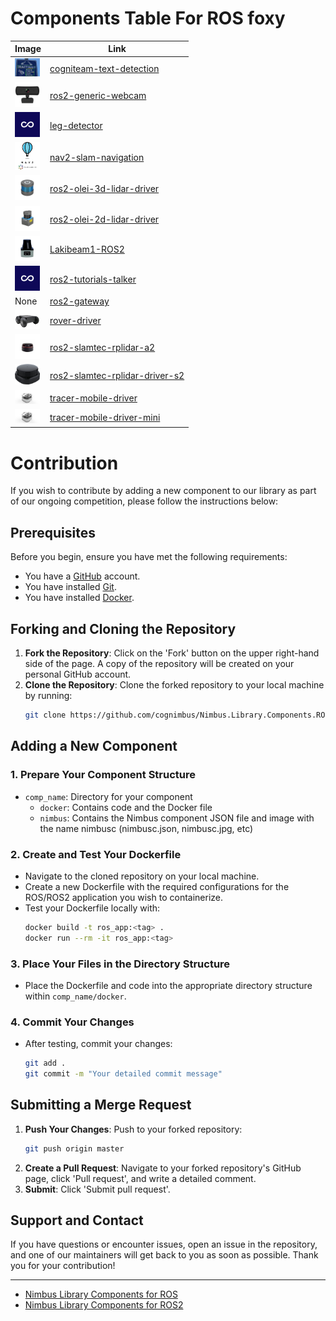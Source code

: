 # Components Table For ROS foxy
Image | Link
--- | ---
<img src="./components/cogniteam-text-detection/cogniteam-text-detection/text_detection.png" alt="cogniteam-text-detection" width="40"/> | [cogniteam-text-detection](components/cogniteam-text-detection)
<img src="./components/generic-webcam/ros2-generic-webcam/generic-webcam-driver.jpg" alt="ros2-generic-webcam" width="40"/> | [ros2-generic-webcam](components/ros2-generic-webcam)
<img src="./components/leg-detector/leg-detector/Cogniteam_CMYK_Social_white_on_aubergine.jpg" alt="leg-detector" width="40"/> | [leg-detector](components/leg-detector)
<img src="./components/nav2-slam-navigation/nav2-slam-navigation/nav2-slam-navigation.png" alt="nav2-slam-navigation" width="40"/> | [nav2-slam-navigation](components/nav2-slam-navigation)
<img src="./components/olei-lidar-driver/ros2-olei-3d-lidar-driver/olei3D.jpg" alt="ros2-olei-3d-lidar-driver" width="40"/> | [ros2-olei-3d-lidar-driver](components/ros2-olei-3d-lidar-driver)
<img src="./components/olei-lidar-driver/ros2-olei-2d-lidar-driver/olei2D.jpg" alt="ros2-olei-2d-lidar-driver" width="40"/> | [ros2-olei-2d-lidar-driver](components/ros2-olei-2d-lidar-driver)
<img src="./components/richbeam-lakibeam/Lakibeam1-ROS2/lakibeam.png" alt="Lakibeam1-ROS2" width="40"/> | [Lakibeam1-ROS2](components/Lakibeam1-ROS2)
<img src="./components/ros-tutorials-talker/ros2-tutorials-talker/Cogniteam_CMYK_Social_white_on_aubergine.jpg" alt="ros2-tutorials-talker" width="40"/> | [ros2-tutorials-talker](components/ros2-tutorials-talker)
None | [ros2-gateway](components/ros2-gateway)
<img src="./components/rover-mini-driver/rover-driver/rover-mini-driver.jpg" alt="rover-driver" width="40"/> | [rover-driver](components/rover-driver)
<img src="./components/slamtec-rplidar-driver/ros2-slamtec-rplidar-a2/slamtec-rplidar-a2-driver.jpg" alt="ros2-slamtec-rplidar-a2" width="40"/> | [ros2-slamtec-rplidar-a2](components/ros2-slamtec-rplidar-a2)
<img src="./components/slamtec-rplidar-s2-driver/ros2-slamtec-rplidar-driver-s2/slamtec-rplidar--s2.jpg" alt="ros2-slamtec-rplidar-driver-s2" width="40"/> | [ros2-slamtec-rplidar-driver-s2](components/ros2-slamtec-rplidar-driver-s2)
<img src="./components/tracer-mobile-driver/tracer-mobile-driver/tracer-mobile-driver.png" alt="tracer-mobile-driver" width="40"/> | [tracer-mobile-driver](components/tracer-mobile-driver)
<img src="./components/tracer-mobile-driver-mini/tracer-mobile-driver-mini/tracer-mobile-driver.png" alt="tracer-mobile-driver-mini" width="40"/> | [tracer-mobile-driver-mini](components/tracer-mobile-driver-mini)
# Contribution
 If you wish to contribute by adding a new component to our library as part of our ongoing competition, please follow the instructions below:

 ## Prerequisites

Before you begin, ensure you have met the following requirements:

- You have a [GitHub](https://github.com) account.
- You have installed [Git](https://git-scm.com/).
- You have installed [Docker](https://www.docker.com/get-started).

## Forking and Cloning the Repository

1. **Fork the Repository**: Click on the 'Fork' button on the upper right-hand side of the page. A copy of the repository will be created on your personal GitHub account.
2. **Clone the Repository**: Clone the forked repository to your local machine by running:
   ```bash
   git clone https://github.com/cognimbus/Nimbus.Library.Components.ROS.git
   ```

## Adding a New Component

### 1. **Prepare Your Component Structure**
   - `comp_name`: Directory for your component
      - `docker`: Contains code and the Docker file
      - `nimbus`: Contains the Nimbus component JSON file and image with the name nimbusc (nimbusc.json, nimbusc.jpg, etc)

### 2. **Create and Test Your Dockerfile**
   - Navigate to the cloned repository on your local machine.
   - Create a new Dockerfile with the required configurations for the ROS/ROS2 application you wish to containerize.
   - Test your Dockerfile locally with:
     ```bash
     docker build -t ros_app:<tag> .
     docker run --rm -it ros_app:<tag>
     ```

### 3. **Place Your Files in the Directory Structure**
   - Place the Dockerfile and code into the appropriate directory structure within `comp_name/docker`.

### 4. **Commit Your Changes**
   - After testing, commit your changes:
     ```bash
     git add .
     git commit -m "Your detailed commit message"
     ```

## Submitting a Merge Request

1. **Push Your Changes**: Push to your forked repository:
   ```bash
   git push origin master
   ```
2. **Create a Pull Request**: Navigate to your forked repository's GitHub page, click 'Pull request', and write a detailed comment.
3. **Submit**: Click 'Submit pull request'.

## Support and Contact

If you have questions or encounter issues, open an issue in the repository, and one of our maintainers will get back to you as soon as possible. Thank you for your contribution!

---

- [Nimbus Library Components for ROS](https://github.com/cognimbus/Nimbus.Library.Components.ROS)
- [Nimbus Library Components for ROS2](https://github.com/cognimbus/Nimbus.Library.Components.ROS2)